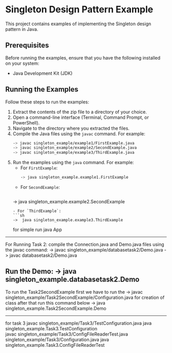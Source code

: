 
# Singleton Design Pattern Example

This project contains examples of implementing the Singleton design pattern in Java.

## Prerequisites

Before running the examples, ensure that you have the following installed on your system:

- Java Development Kit (JDK)

## Running the Examples

Follow these steps to run the examples:

1. Extract the contents of the zip file to a directory of your choice.
2. Open a command-line interface (Terminal, Command Prompt, or PowerShell).
3. Navigate to the directory where you extracted the files.
4. Compile the Java files using the `javac` command. For example:
   ```sh
   -> javac singleton_example/example1/FirstExample.java
   -> javac singleton_example/example2/SecondExample.java
   -> javac singleton_example/example3/ThirdExample.java
   ```
5. Run the examples using the `java` command. For example:
   - For `FirstExample`:
     ```sh
     -> java singleton_example.example1.FirstExample
     ```
   - For `SecondExample`:
     ```sh
    ->  java singleton_example.example2.SecondExample
     ```
   - For `ThirdExample`:
     ```sh
    ->  java singleton_example.example3.ThirdExample
     ```
     for simple  run java App
------------------------------------------------------------------
For Running Task 2:
compile the Connection.java and Demo.java files using the javac command:
  ->     javac singleton_example/databasetask2/Demo.java
  ->  javac databasetask2/Demo.java

Run the Demo:
 ->   java singleton_example.databasetask2.Demo
 ------------------------------------------------------------
To run the Task2SecondExample 
first we have to run the 
-> javac singleton_example/Task2SecondExample/Configuration.java
for creation of class after that run this command below 
->  java singleton_example.Task2SecondExample.Demo 

-----------------------------------------------------------------
for task 3
 javac singleton_example/Task3/TestConfiguration.java 
java singleton_example.Task3.TestConfiguration   
 javac singleton_example/Task3/ConfigFileReaderTest.java singleton_example/Task3/Configuration.java
java singleton_example.Task3.ConfigFileReaderTest
